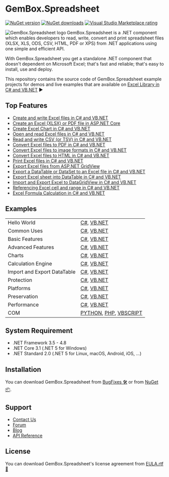 # GemBox.Spreadsheet

[![NuGet version](https://img.shields.io/nuget/v/GemBox.Spreadsheet?style=for-the-badge)](https://www.nuget.org/packages/GemBox.Spreadsheet/) [![NuGet downloads](https://img.shields.io/nuget/dt/GemBox.Spreadsheet?style=for-the-badge)](https://www.nuget.org/packages/GemBox.Spreadsheet/) [![Visual Studio Marketplace rating](https://img.shields.io/visual-studio-marketplace/stars/GemBoxSoftware.GemBoxSpreadsheet?style=for-the-badge)](https://marketplace.visualstudio.com/items?itemName=GemBoxSoftware.GemBoxSpreadsheet)

<img src="https://www.gemboxsoftware.com/images/NugetGbs.png" alt="GemBox.Spreadsheet logo" align="left" />

GemBox.Spreadsheet is a .NET component which enables developers to read, write, convert and print spreadsheet files (XLSX, XLS, ODS, CSV, HTML, PDF or XPS) from .NET applications using one simple and efficient API.

With GemBox.Spreadsheet you get a standalone .NET component that doesn't dependent on Microsoft Excel; that's fast and reliable; that's easy to install, use and deploy.

This repository contains the source code of GemBox.Spreadsheet example projects for demos and live examples that are available on [Excel Library in C# and VB.NET](https://www.gemboxsoftware.com/spreadsheet/examples/c-sharp-vb-net-excel-library/601) ▶

## Top Features

* [Create and write Excel files in C# and VB.NET](https://www.gemboxsoftware.com/spreadsheet/examples/c-sharp-create-write-to-excel-file/402)
* [Create an Excel (XLSX) or PDF file in ASP.NET Core](https://www.gemboxsoftware.com/spreadsheet/examples/asp-net-core-create-excel-xlsx-pdf/5601)
* [Create Excel Chart in C# and VB.NET](https://www.gemboxsoftware.com/spreadsheet/examples/c-sharp-vb-net-create-excel-chart/301)
* [Open and read Excel files in C# and VB.NET](https://www.gemboxsoftware.com/spreadsheet/examples/c-sharp-open-read-excel-file/401)
* [Read and write CSV (or TSV) in C# and VB.NET](https://www.gemboxsoftware.com/spreadsheet/examples/c-sharp-read-write-csv/122)
* [Convert Excel files to PDF in C# and VB.NET](https://www.gemboxsoftware.com/spreadsheet/examples/c-sharp-convert-excel-to-pdf/404)
* [Convert Excel files to image formats in C# and VB.NET](https://www.gemboxsoftware.com/spreadsheet/examples/c-sharp-convert-excel-to-image/405)
* [Convert Excel files to HTML in C# and VB.NET](https://www.gemboxsoftware.com/spreadsheet/examples/c-sharp-vb-net-convert-excel-html/117)
* [Print Excel files in C# and VB.NET](https://www.gemboxsoftware.com/spreadsheet/examples/c-sharp-vb-net-print-excel/451)
* [Export Excel files from ASP.NET GridView](https://www.gemboxsoftware.com/spreadsheet/examples/asp-net-excel-export-gridview/5101)
* [Export a DataTable or DataSet to an Excel file in C# and VB.NET](https://www.gemboxsoftware.com/spreadsheet/examples/c-sharp-export-datatable-dataset-to-excel/501)
* [Export Excel sheet into DataTable in C# and VB.NET](https://www.gemboxsoftware.com/spreadsheet/examples/c-sharp-export-excel-to-datatable/502)
* [Import and Export Excel to DataGridView in C# and VB.NET](https://www.gemboxsoftware.com/spreadsheet/examples/c-sharp-vb-net-import-export-excel-datagridview/5301)
* [Referencing Excel cell and range in C# and VB.NET](https://www.gemboxsoftware.com/spreadsheet/examples/c-sharp-excel-range/204)
* [Excel Formula Calculation in C# and VB.NET](https://www.gemboxsoftware.com/spreadsheet/examples/excel-formula-calculation/901)

## Examples

| | |
| --- | --- |
| Hello World | [C#](https://github.com/GemBoxLtd/GemBox.Spreadsheet.Examples/tree/master/C%23/Hello%20World), [VB.NET](https://github.com/GemBoxLtd/GemBox.Spreadsheet.Examples/tree/master/VB.NET/Hello%20World) |
| Common Uses | [C#](https://github.com/GemBoxLtd/GemBox.Spreadsheet.Examples/tree/master/C%23/Common%20Uses), [VB.NET](https://github.com/GemBoxLtd/GemBox.Spreadsheet.Examples/tree/master/VB.NET/Common%20Uses) |
| Basic Features | [C#](https://github.com/GemBoxLtd/GemBox.Spreadsheet.Examples/tree/master/C%23/Basic%20Features), [VB.NET](https://github.com/GemBoxLtd/GemBox.Spreadsheet.Examples/tree/master/VB.NET/Basic%20Features) |
| Advanced Features | [C#](https://github.com/GemBoxLtd/GemBox.Spreadsheet.Examples/tree/master/C%23/Advanced%20Features), [VB.NET](https://github.com/GemBoxLtd/GemBox.Spreadsheet.Examples/tree/master/VB.NET/Advanced%20Features) |
| Charts | [C#](https://github.com/GemBoxLtd/GemBox.Spreadsheet.Examples/tree/master/C%23/Charts), [VB.NET](https://github.com/GemBoxLtd/GemBox.Spreadsheet.Examples/tree/master/VB.NET/Charts) |
| Calculation Engine | [C#](https://github.com/GemBoxLtd/GemBox.Spreadsheet.Examples/tree/master/C%23/Calculation%20Engine), [VB.NET](https://github.com/GemBoxLtd/GemBox.Spreadsheet.Examples/tree/master/VB.NET/Calculation%20Engine) |
| Import and Export DataTable | [C#](https://github.com/GemBoxLtd/GemBox.Spreadsheet.Examples/tree/master/C%23/Import%20and%20Export%20DataTable), [VB.NET](https://github.com/GemBoxLtd/GemBox.Spreadsheet.Examples/tree/master/VB.NET/Import%20and%20Export%20DataTable) |
| Protection | [C#](https://github.com/GemBoxLtd/GemBox.Spreadsheet.Examples/tree/master/C%23/Protection), [VB.NET](https://github.com/GemBoxLtd/GemBox.Spreadsheet.Examples/tree/master/VB.NET/Protection) |
| Platforms | [C#](https://github.com/GemBoxLtd/GemBox.Spreadsheet.Examples/tree/master/C%23/Platforms), [VB.NET](https://github.com/GemBoxLtd/GemBox.Spreadsheet.Examples/tree/master/VB.NET/Platforms) |
| Preservation | [C#](https://github.com/GemBoxLtd/GemBox.Spreadsheet.Examples/tree/master/C%23/Preservation), [VB.NET](https://github.com/GemBoxLtd/GemBox.Spreadsheet.Examples/tree/master/VB.NET/Preservation) |
| Performance | [C#](https://github.com/GemBoxLtd/GemBox.Spreadsheet.Examples/tree/master/C%23/Performance), [VB.NET](https://github.com/GemBoxLtd/GemBox.Spreadsheet.Examples/tree/master/VB.NET/Performance) |
| COM | [PYTHON](https://github.com/GemBoxLtd/GemBox.Spreadsheet.Examples/blob/master/PYTHON%2C%20PHP%2C%20VBSCRIPT/Program.py), [PHP](https://github.com/GemBoxLtd/GemBox.Spreadsheet.Examples/blob/master/PYTHON%2C%20PHP%2C%20VBSCRIPT/Program.php), [VBSCRIPT](https://github.com/GemBoxLtd/GemBox.Spreadsheet.Examples/blob/master/PYTHON%2C%20PHP%2C%20VBSCRIPT/Program.asp) |

## System Requirement

* .NET Framework 3.5 - 4.8
* .NET Core 3.1 (.NET 5 for Windows)
* .NET Standard 2.0 (.NET 5 for Linux, macOS, Android, iOS, …)

## Installation

You can download GemBox.Spreadsheet from [BugFixes 🛠️](https://www.gemboxsoftware.com/spreadsheet/downloads/bugfixes.html) or from [NuGet 📦](https://www.nuget.org/packages/GemBox.Spreadsheet/).

## Support

* [Contact Us](https://support.gemboxsoftware.com/new-ticket?ticket%5Bdepartment%5D=1&ticket%5Bproduct%5D=1)
* [Forum](https://forum.gemboxsoftware.com/c/gembox-spreadsheet/5)
* [Blog](https://www.gemboxsoftware.com/gembox-spreadsheet)
* [API Reference](https://www.gemboxsoftware.com/spreadsheet/docs/introduction.html)

## License

You can download GemBox.Spreadsheet's license agreement from [EULA.rtf 📝](https://www.gemboxsoftware.com/EULA.rtf)
